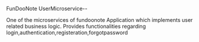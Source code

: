 FunDooNote UserMicroservice--

One of the microservices of fundoonote Application which implements user related business logic.
Provides functionalities regarding login,authentication,registeration,forgotpassword
